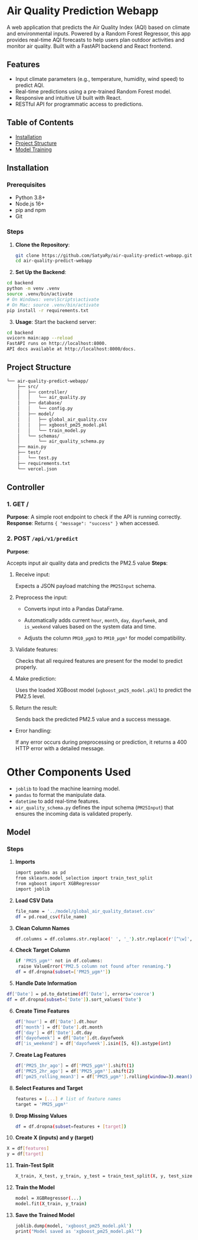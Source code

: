 # Air Quality Prediction Webapp

A web application that predicts the Air Quality Index (AQI) based on climate and environmental inputs. Powered by a Random Forest Regressor, this app provides real-time AQI forecasts to help users plan outdoor activities and monitor air quality. Built with a FastAPI backend and React frontend.

## Features
- Input climate parameters (e.g., temperature, humidity, wind speed) to predict AQI.
- Real-time predictions using a pre-trained Random Forest model.
- Responsive and intuitive UI built with React.
- RESTful API for programmatic access to predictions.

## Table of Contents
- [Installation](#installation)
- [Project Structure](#project-structure)
- [Model Training](#model-training)

## Installation

### Prerequisites
- Python 3.8+
- Node.js 16+
- pip and npm
- Git
### Steps
1. **Clone the Repository**:
   ```bash
   git clone https://github.com/SatyaRy/air-quality-predict-webapp.git
   cd air-quality-predict-webapp
2. **Set Up the Backend**:
``` bash
cd backend
python -m venv .venv
source .venv/bin/activate  
# On Windows: venv\Scripts\activate
# On Mac: source .venv/bin/activate
pip install -r requirements.txt
```
3. **Usage**:
Start the backend server:
``` bash
cd backend
uvicorn main:app --reload
FastAPI runs on http://localhost:8000.
API docs available at http://localhost:8000/docs.
```

## Project Structure 

```bash
└── air-quality-predict-webapp/
    ├── src/
    │   ├── controller/
    │   │   └── air_quality.py
    │   ├── database/
    │   │   └── config.py
    │   ├── model/
    │   │   ├── global_air_quality.csv
    │   │   ├── xgboost_pm25_model.pkl
    │   │   └── train_model.py
    │   └── schemas/
    │       └── air_quality_schema.py
    ├── main.py
    ├── test/
    │   └── test.py
    ├── requirements.txt
    └── vercel.json
```
## Controller
### 1. GET /
**Purpose**: 
A simple root endpoint to check if the API is running correctly.
**Response**:
Returns `{ "message": "success" }` when accessed.

### 2. POST `/api/v1/predict`
**Purpose**:
     
  Accepts input air quality data and predicts the PM2.5 value
**Steps**:
     
1. Receive input:
   
   Expects a JSON payload matching the `PM25Input` schema.
2. Preprocess the input:
   
   - Converts input into a Pandas DataFrame.
     
   - Automatically adds current `hour`, `month`, `day`, `dayofweek`, and `is_weekend` values based on the system data and time.
     
   - Adjusts the column `PM10_μgm3` to `PM10_µgm³` for model compatibility.
3. Validate features:
   
   Checks that all required features are present for the model to predict properly.

4. Make prediction:

   Uses the loaded XGBoost model (`xgboost_pm25_model.pkl`) to predict the PM2.5 level.

5. Return the result:

   Sends back the predicted PM2.5 value and a success message.

- Error handling:

   If any error occurs during preprocessing or prediction, it returns a 400 HTTP error with a detailed message. 

# Other Components Used
- `joblib` to load the machine learning model.
- `pandas` to format the manipulate data.
- `datetime` to add real-time features.
- `air_quality_schema.py` defines the input schema (`PM25Input`) that ensures the incoming data is validated properly.

## Model
### Steps
1. **Imports**
   ``` bash
   import pandas as pd
   from sklearn.model_selection import train_test_split
   from xgboost import XGBRegressor
   import joblib
2. **Load CSV Data**
   ``` bash
   file_name = '../model/global_air_quality_dataset.csv'
   df = pd.read_csv(file_name)
3. **Clean Column Names**
   ```bash
   df.columns = df.columns.str.replace(' ', '_').str.replace(r'[^\w]', '', regex=True)
4. **Check Target Column**
   ``` bash
   if 'PM25_µgm³' not in df.columns:
    raise ValueError("PM2.5 column not found after renaming.")
   df = df.dropna(subset=['PM25_µgm³'])
5. **Handle Date Information**
  ``` bash
df['Date'] = pd.to_datetime(df['Date'], errors='coerce')
df = df.dropna(subset=['Date']).sort_values('Date')
```
6. **Create Time Features**
   ``` bash
   df['hour'] = df['Date'].dt.hour
   df['month'] = df['Date'].dt.month
   df['day'] = df['Date'].dt.day
   df['dayofweek'] = df['Date'].dt.dayofweek
   df['is_weekend'] = df['dayofweek'].isin([5, 6]).astype(int)
7. **Create Lag Features**
   ``` bash
   df['PM25_1hr_ago'] = df['PM25_µgm³'].shift(1)
   df['PM25_2hr_ago'] = df['PM25_µgm³'].shift(2)
   df['pm25_rolling_mean3'] = df['PM25_µgm³'].rolling(window=3).mean()

8. **Select Features and Target**
   ``` bash
   features = [...] # list of feature names
   target = 'PM25_µgm³'
9. **Drop Missing Values**
    ``` bash
    df = df.dropna(subset=features + [target])
10. **Create X (inputs) and y (target)**
   ``` bash
 X = df[features]
y = df[target]
```
11. **Train-Test Split**
    ``` bash
    X_train, X_test, y_train, y_test = train_test_split(X, y, test_size=0.2, shuffle=False)
12. **Train the Model**
    ``` bash
    model = XGBRegressor(...)
    model.fit(X_train, y_train)
13. **Save the Trained Model**
    ``` bash
    joblib.dump(model, 'xgboost_pm25_model.pkl')
    print("Model saved as 'xgboost_pm25_model.pkl'")
    ```














